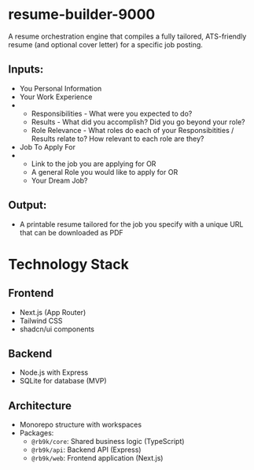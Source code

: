 # resume-builder-9000

A resume orchestration engine that compiles a fully tailored, ATS-friendly resume (and optional cover letter) for a specific job posting.

## Inputs:

- You Personal Information
- Your Work Experience
- - Responsibilities - What were you expected to do?
  - Results - What did you accomplish? Did you go beyond your role?
  - Role Relevance - What roles do each of your Responsibitities / Results relate to? How relevant to each role are they?
- Job To Apply For
- - Link to the job you are applying for OR
  - A general Role you would like to apply for OR
  - Your Dream Job?

## Output:

- A printable resume tailored for the job you specify with a unique URL that can be downloaded as PDF

# Technology Stack

## Frontend

- Next.js (App Router)
- Tailwind CSS
- shadcn/ui components

## Backend

- Node.js with Express
- SQLite for database (MVP)

## Architecture

- Monorepo structure with workspaces
- Packages:
  - `@rb9k/core`: Shared business logic (TypeScript)
  - `@rb9k/api`: Backend API (Express)
  - `@rb9k/web`: Frontend application (Next.js)
